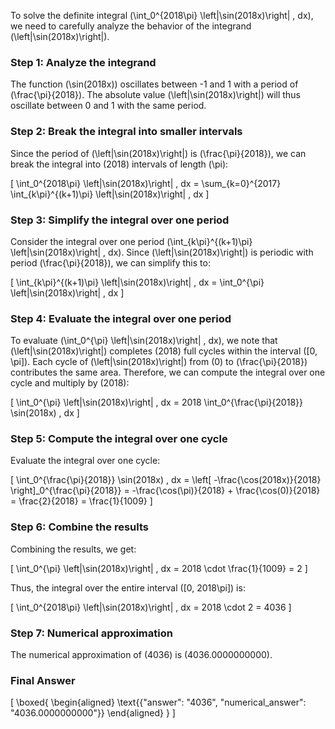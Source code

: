 To solve the definite integral \(\int_0^{2018\pi} \left|\sin(2018x)\right| \, dx\), we need to carefully analyze the behavior of the integrand \(\left|\sin(2018x)\right|\).

### Step 1: Analyze the integrand
The function \(\sin(2018x)\) oscillates between -1 and 1 with a period of \(\frac{\pi}{2018}\). The absolute value \(\left|\sin(2018x)\right|\) will thus oscillate between 0 and 1 with the same period.

### Step 2: Break the integral into smaller intervals
Since the period of \(\left|\sin(2018x)\right|\) is \(\frac{\pi}{2018}\), we can break the integral into \(2018\) intervals of length \(\pi\):

\[
\int_0^{2018\pi} \left|\sin(2018x)\right| \, dx = \sum_{k=0}^{2017} \int_{k\pi}^{(k+1)\pi} \left|\sin(2018x)\right| \, dx
\]

### Step 3: Simplify the integral over one period
Consider the integral over one period \(\int_{k\pi}^{(k+1)\pi} \left|\sin(2018x)\right| \, dx\). Since \(\left|\sin(2018x)\right|\) is periodic with period \(\frac{\pi}{2018}\), we can simplify this to:

\[
\int_{k\pi}^{(k+1)\pi} \left|\sin(2018x)\right| \, dx = \int_0^{\pi} \left|\sin(2018x)\right| \, dx
\]

### Step 4: Evaluate the integral over one period
To evaluate \(\int_0^{\pi} \left|\sin(2018x)\right| \, dx\), we note that \(\left|\sin(2018x)\right|\) completes \(2018\) full cycles within the interval \([0, \pi]\). Each cycle of \(\left|\sin(2018x)\right|\) from \(0\) to \(\frac{\pi}{2018}\) contributes the same area. Therefore, we can compute the integral over one cycle and multiply by \(2018\):

\[
\int_0^{\pi} \left|\sin(2018x)\right| \, dx = 2018 \int_0^{\frac{\pi}{2018}} \sin(2018x) \, dx
\]

### Step 5: Compute the integral over one cycle
Evaluate the integral over one cycle:

\[
\int_0^{\frac{\pi}{2018}} \sin(2018x) \, dx = \left[ -\frac{\cos(2018x)}{2018} \right]_0^{\frac{\pi}{2018}} = -\frac{\cos(\pi)}{2018} + \frac{\cos(0)}{2018} = \frac{2}{2018} = \frac{1}{1009}
\]

### Step 6: Combine the results
Combining the results, we get:

\[
\int_0^{\pi} \left|\sin(2018x)\right| \, dx = 2018 \cdot \frac{1}{1009} = 2
\]

Thus, the integral over the entire interval \([0, 2018\pi]\) is:

\[
\int_0^{2018\pi} \left|\sin(2018x)\right| \, dx = 2018 \cdot 2 = 4036
\]

### Step 7: Numerical approximation
The numerical approximation of \(4036\) is \(4036.0000000000\).

### Final Answer
\[
\boxed{
\begin{aligned}
\text{{"answer": "4036", "numerical_answer": "4036.0000000000"}}
\end{aligned}
}
\]